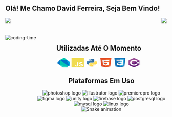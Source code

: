 ## Olá! Me Chamo David Ferreira, Seja Bem Vindo!

<div>
  
  <img  height="180em" src="https://github-readme-stats.vercel.app/api?username=Perpetuos&show_icons=true&theme=tokyonight&include_all_commits=true&count_private=true"/>
  <img align="right" height="180em" src="https://github-readme-stats.vercel.app/api/top-langs/?username=Perpetuos&layout=compact&langs_count=16&theme=tokyonight"/>
</div>
<br>

<div  align="center"> 
  <div style="display: inline_block"><br>
    <img align="left" height="250" alt="coding-time" src="code4.gif">
    <h2 align="center">Utilizadas Até O Momento</h2>
    <img align="center" height="30" width="40" alt="js-icon"  src="https://raw.githubusercontent.com/devicons/devicon/master/icons/dart/dart-original.svg">
    <img align="center" height="30" width="40" alt="js-icon"  src="https://raw.githubusercontent.com/devicons/devicon/master/icons/javascript/javascript-plain.svg">
    <img align="center" height="30" width="40" alt="react-icon" src="https://raw.githubusercontent.com/devicons/devicon/master/icons/python/python-original.svg">
    <img align="center" height="30" width="40" alt="html-icon" src="https://raw.githubusercontent.com/devicons/devicon/master/icons/html5/html5-original.svg">
    <img align="center" height="30" width="40" alt="css-icon" src="https://raw.githubusercontent.com/devicons/devicon/master/icons/css3/css3-original.svg">
    <img align="center" height="30" width="40" alt="c-icon" src="https://raw.githubusercontent.com/devicons/devicon/master/icons/csharp/csharp-original.svg">
   </div>
   
   <div  align="center"> 
    <h2 align="center">Plataformas Em Uso</h2>
  <img src="https://cdn.jsdelivr.net/gh/devicons/devicon/icons/photoshop/photoshop-line.svg"  height="30" width="40" alt="photoshop logo"  />
  <img src="https://cdn.jsdelivr.net/gh/devicons/devicon/icons/illustrator/illustrator-line.svg"  height="30" width="40" alt="illustrator logo"  />
  <img src="https://cdn.jsdelivr.net/gh/devicons/devicon/icons/premierepro/premierepro-original.svg"  height="30" width="40" alt="premierepro logo"  />
  <img src="https://cdn.jsdelivr.net/gh/devicons/devicon/icons/figma/figma-original.svg"  height="30" width="40" alt="figma logo"  />
  <img src="https://cdn.jsdelivr.net/gh/devicons/devicon/icons/unity/unity-original.svg"  height="30" width="40" alt="unity logo"  />
  <img src="https://cdn.jsdelivr.net/gh/devicons/devicon/icons/firebase/firebase-plain.svg"  height="30" width="40" alt="firebase logo"  />
  <img src="https://cdn.jsdelivr.net/gh/devicons/devicon/icons/postgresql/postgresql-original.svg"  height="30" width="40" alt="postgresql logo"  />
  <img src="https://cdn.jsdelivr.net/gh/devicons/devicon/icons/mysql/mysql-original.svg"  height="30" width="40" alt="mysql logo"  />
  <img src="https://cdn.jsdelivr.net/gh/devicons/devicon/icons/linux/linux-original.svg"  height="30" width="40" alt="linux logo"  />
   </div>
  
  <img src="https://raw.githubusercontent.com/Perpetuos/Perpetuos/blob/output/snake.svg" alt="Snake animation" />
